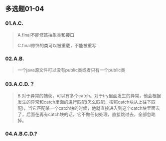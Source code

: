 ## 多选题01-04

### 01.A.C.

> A.final不能修饰抽象类和接口
>
> C.final修饰的类可以被重载，不能被重写

### 02.A.B.

> 一个java源文件可以没有public类或者只有一个public类

### 03.A.C.D.？

> B.对于异常的捕获，可以有多个catch。对于try里面发生的异常，他会根据发生的异常和catch里面的进行匹配(怎么匹配，按照catch块从上往下匹配)，当它匹配某一个catch块的时候，他就直接进入到这个catch块里面去了，后面在再有catch块的话，它不做任何处理，直接跳过去，全部忽略掉。

### 04.A.B.C.D.?